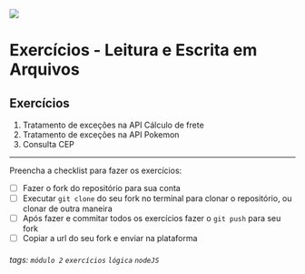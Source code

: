 ![](https://i.imgur.com/xG74tOh.png)

# Exercícios - Leitura e Escrita em Arquivos

## Exercícios

1. Tratamento de exceções na API Cálculo de frete
2. Tratamento de exceções na API Pokemon
3. Consulta CEP

---

Preencha a checklist para fazer os exercícios:

-   [ ] Fazer o fork do repositório para sua conta
-   [ ] Executar `git clone` do seu fork no terminal para clonar o repositório, ou clonar de outra maneira
-   [ ] Após fazer e commitar todos os exercícios fazer o `git push` para seu fork
-   [ ] Copiar a url do seu fork e enviar na plataforma

###### tags: `módulo 2` `exercícios` `lógica` `nodeJS`
